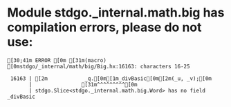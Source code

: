 # Module stdgo._internal.math.big has compilation errors, please do not use:
```
[30;41m ERROR [0m [31m(macro) [0mstdgo/_internal/math/big/Big.hx:16163: characters 16-25

 16163 | [2m            _q.[0m[1m_divBasic[0m[2m(_u, _v);[0m
       |                [31m^^^^^^^^^[0m
       | stdgo.Slice<stdgo._internal.math.big.Word> has no field _divBasic


```

